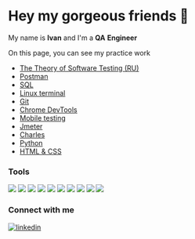 # Hey my gorgeous friends 👋

 My name is __Ivan__ and I'm a __QA__ __Engineer__

 On this page, you can see my practice work

- [ The Theory of Software Testing (RU)](https://github.com/ivanshybut/The-Theory-of-Software-Testing/blob/main/README.md)
- [ Postman](https://github.com/ivanshybut/Postman)
- [SQL](https://github.com/ivanshybut/SQL)
- [Linux terminal](https://github.com/ivanshybut/Linux/blob/main/README.md)
- [Git](https://github.com/ivanshybut/Git) 
- [Chrome DevTools](https://github.com/ivanshybut/Chrome_DevTools)
- [Mobile testing]()
- [Jmeter](https://github.com/ivanshybut/Jmeter)
- [Charles]()
- [Python](https://github.com/ivanshybut/Python_course)
- [HTML & CSS](https://github.com/ivanshybut/Space)


### Tools

<p alling-"left">
<img src="https://img.icons8.com/external-tal-revivo-color-tal-revivo/44/000000/external-postman-is-the-only-complete-api-development-environment-logo-color-tal-revivo.png"/>
<img src="https://img.icons8.com/color/46/000000/git.png"/>
<img src="https://img.icons8.com/color/46/000000/linux--v2.png"/>
<img src="https://img.icons8.com/external-tal-revivo-color-tal-revivo/46/000000/external-postgre-sql-a-free-and-open-source-relational-database-management-system-logo-color-tal-revivo.png"/>
<img src="https://img.icons8.com/color/46/000000/python--v2.png"/>
<img src="https://img.icons8.com/fluency/46/000000/android-studio--v3.png"/>
<img src="https://img.icons8.com/color/46/000000/html-5--v1.png"/>
<img src="https://img.icons8.com/external-tal-revivo-shadow-tal-revivo/46/000000/external-sass-a-style-sheet-professional-grade-css-extension-language-logo-shadow-tal-revivo.png"/>
<img src="https://img.icons8.com/fluency/46/000000/visual-studio-code-2019.png"/>
<img src="https://img.icons8.com/color/46/000000/pycharm.png"/>
</p>



### Connect with me

[![linkedin](https://img.shields.io/badge/-Linkedin-3498db?style=for-the-badge&logo=linkedin)](https://www.linkedin.com/in/ivanshybut)











